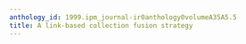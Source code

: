 ```yaml
---
anthology_id: 1999.ipm_journal-ir0anthology0volumeA35A5.5
title: A link-based collection fusion strategy
---
```

